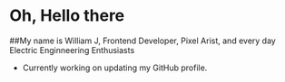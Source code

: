 # Oh, Hello there

##My name is William J, Frontend Developer, Pixel Arist, and every day Electric Enginneering Enthusiasts
- Currently working on updating my GitHub profile.
